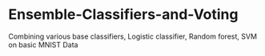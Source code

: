 # Ensemble-Classifiers-and-Voting
Combining various base classifiers, Logistic classifier, Random forest, SVM on basic MNIST Data
